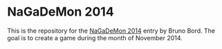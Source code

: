# NaGaDeMon 2014

This is the repository for the [NaGaDeMon 2014](http://nagademon.com/) entry by
Bruno Bord. The goal is to create a game during the month of November 2014.
